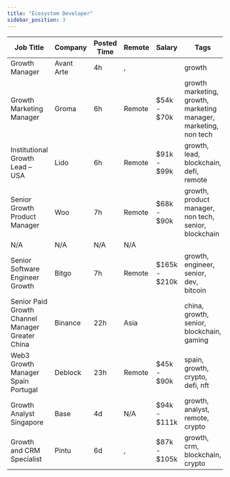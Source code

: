 ```yaml
---
title: "Ecosystem Developer"
sidebar_position: 3
---
```


| Job Title | Company | Posted Time | Remote | Salary | Tags | Apply Link |
|-----------|---------|-------------|--------|--------|------|------------|
| Growth Manager | Avant Arte | 4h | , |  | growth | [Apply](https://web3.career/growth-manager-avantarte/108155) |
| Growth Marketing Manager | Groma | 6h | Remote | $54k - $70k | growth marketing, growth, marketing manager, marketing, non tech | [Apply](https://web3.career/growth-marketing-manager-groma/108138) |
| Institutional Growth Lead – USA | Lido | 6h | Remote | $91k - $99k | growth, lead, blockchain, defi, remote | [Apply](https://web3.career/institutional-growth-lead-usa-lido/108124) |
| Senior Growth Product Manager | Woo | 7h | Remote | $68k - $90k | growth, product manager, non tech, senior, blockchain | [Apply](https://web3.career/senior-growth-product-manager-woo/95664) |
| N/A | N/A | N/A | N/A |  |  | [Apply](https://web3.career/metana) |
| Senior Software Engineer Growth | Bitgo | 7h | Remote | $165k - $210k | growth, engineer, senior, dev, bitcoin | [Apply](https://web3.career/senior-software-engineer-growth-bitgo/106088) |
| Senior Paid Growth Channel Manager Greater China | Binance | 22h | Asia |  | china, growth, senior, blockchain, gaming | [Apply](https://web3.career/senior-paid-growth-channel-manager-greater-china-binance/108079) |
| Web3 Growth Manager Spain Portugal | Deblock | 23h | Remote | $45k - $90k | spain, growth, crypto, defi, nft | [Apply](https://web3.career/web3-growth-manager-spain-portugal-deblock/108077) |
| Growth Analyst Singapore | Base | 4d | N/A | $94k - $111k | growth, analyst, remote, crypto | [Apply](https://web3.career/growth-analyst-singapore-base/107882) |
| Growth and CRM Specialist | Pintu | 6d | , | $87k - $105k | growth, crm, blockchain, crypto | [Apply](https://web3.career/growth-and-crm-specialist-pintu/107738) |
